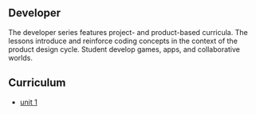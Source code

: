 ## Developer

The developer series features project- and product-based curricula. The lessons introduce and reinforce coding concepts in the context of the product design cycle. Student develop games, apps, and collaborative worlds.

## Curriculum

- [unit 1](unit-1)
